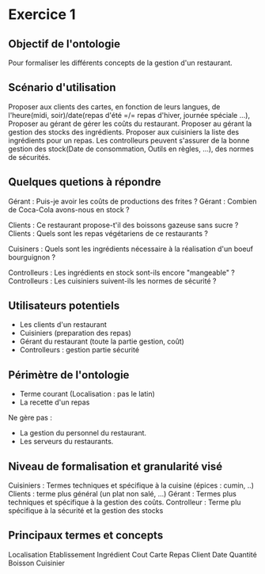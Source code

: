 # Exercice 1

Objectif de l'ontologie
------------
Pour formaliser les différents concepts de la gestion d'un restaurant.

Scénario d'utilisation
-------------
Proposer aux clients des cartes, en fonction de leurs langues, de l'heure(midi, soir)/date(repas d'été =/= repas d'hiver, journée spéciale ...),
Proposer au gérant de gérer les coûts du restaurant.
Proposer au gérant la gestion des stocks des ingrédients.
Proposer aux cuisiniers la liste des ingrédients pour un repas.
Les controlleurs peuvent s'assurer de la bonne gestion des stock(Date de consommation, Outils en règles, ...), des normes de sécurités.

Quelques quetions à répondre
-----------------------
Gérant : Puis-je avoir les coûts de productions des frites ?
Gérant : Combien de Coca-Cola avons-nous en stock ?

Clients : Ce restaurant propose-t'il des boissons gazeuse sans sucre ?
Clients : Quels sont les repas végétariens de ce restaurants ?

Cuisiners : Quels sont les ingrédients nécessaire à la réalisation d'un boeuf bourguignon ?

Controlleurs : Les ingrédients en stock sont-ils encore "mangeable" ?
Controlleurs : Les cuisiniers suivent-ils les normes de sécurité ?

Utilisateurs potentiels
---------------------
- Les clients d'un restaurant
- Cuisiniers (preparation des repas)
- Gérant du restaurant (toute la partie gestion, coût)
- Controlleurs : gestion partie sécurité

Périmètre de l'ontologie
----------------------
- Terme courant (Localisation : pas le latin)
- La recette d'un repas

Ne gère pas :
- La gestion du personnel du restaurant.
- Les serveurs du restaurants.

Niveau de formalisation et granularité visé
---------------------
Cuisiniers : Termes techniques et spécifique à la cuisine (épices : cumin, ..)
Clients : terme plus général (un plat non salé, ...)
Gérant :  Termes plus techniques et spécifique à la gestion des coûts.
Controlleur : Terme plu spécifique à la sécurité et la gestion des stocks



Principaux termes et concepts
------------------
Localisation
Etablissement
Ingrédient
Cout
Carte
Repas
Client
Date
Quantité
Boisson
Cuisinier
